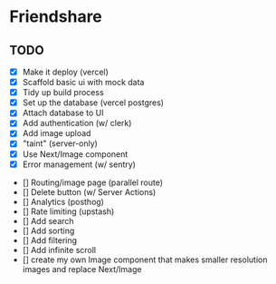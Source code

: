 # Friendshare

## TODO

- [x] Make it deploy (vercel)
- [x] Scaffold basic ui with mock data
- [x] Tidy up build process
- [x] Set up the database (vercel postgres)
- [x] Attach database to UI
- [x] Add authentication (w/ clerk)
- [x] Add image upload
- [x] "taint" (server-only)
- [x] Use Next/Image component
- [x] Error management (w/ sentry)
- [] Routing/image page (parallel route)
- [] Delete button (w/ Server Actions)
- [] Analytics (posthog)
- [] Rate limiting (upstash)
- [] Add search
- [] Add sorting
- [] Add filtering
- [] Add infinite scroll
- [] create my own Image component that makes smaller resolution images and replace Next/Image
